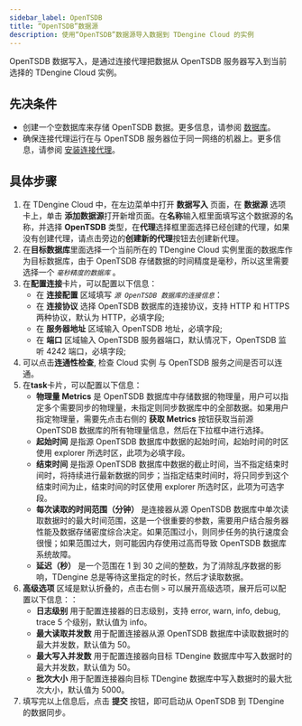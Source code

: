 ```yaml
---
sidebar_label: OpenTSDB
title: “OpenTSDB”数据源
description: 使用“OpenTSDB”数据源导入数据到 TDengine Cloud 的实例
---
```


OpenTSDB 数据写入，是通过连接代理把数据从 OpenTSDB 服务器写入到当前选择的 TDengine Cloud 实例。

## 先决条件

- 创建一个空数据库来存储 OpenTSDB 数据。更多信息，请参阅 [数据库](../../../programming/model/#create-database)。
- 确保连接代理运行在与 OpenTSDB 服务器位于同一网络的机器上。更多信息，请参阅 [安装连接代理](../install-agent/)。

## 具体步骤

1. 在 TDengine Cloud 中，在左边菜单中打开 **数据写入** 页面，在 **数据源** 选项卡上，单击 **添加数据源**打开新增页面。在**名称**输入框里面填写这个数据源的名称，并选择 **OpenTSDB** 类型，在**代理**选择框里面选择已经创建的代理，如果没有创建代理，请点击旁边的**创建新的代理**按钮去创建新代理。
2. 在**目标数据库**里面选择一个当前所在的 TDengine Cloud 实例里面的数据库作为目标数据库，由于 OpenTSDB 存储数据的时间精度是毫秒，所以这里需要选择一个 _`毫秒精度的数据库`_ 。
3. 在**配置连接**卡片，可以配置以下信息：
   - 在 **连接配置** 区域填写 _`源 OpenTSDB 数据库的连接信息`_：
   - 在 **连接协议** 选择 OpenTSDB 数据库的连接协议，支持 HTTP 和 HTTPS 两种协议，默认为 HTTP，必填字段;
   - 在 **服务器地址** 区域输入 OpenTSDB 地址，必填字段;
   - 在 **端口** 区域输入 OpenTSDB 服务器端口，默认情况下，OpenTSDB 监听 4242 端口，必填字段;
4. 可以点击**连通性检查**, 检查 Cloud 实例 与 OpenTSDB 服务之间是否可以连通。
5. 在**task**卡片，可以配置以下信息：
   - **物理量 Metrics** 是 OpenTSDB 数据库中存储数据的物理量，用户可以指定多个需要同步的物理量，未指定则同步数据库中的全部数据。如果用户指定物理量，需要先点击右侧的 **获取 Metrics** 按钮获取当前源 OpenTSDB 数据库的所有物理量信息，然后在下拉框中进行选择。
   - **起始时间** 是指源 OpenTSDB 数据库中数据的起始时间，起始时间的时区使用 explorer 所选时区，此项为必填字段。
   - **结束时间** 是指源 OpenTSDB 数据库中数据的截止时间，当不指定结束时间时，将持续进行最新数据的同步；当指定结束时间时，将只同步到这个结束时间为止，结束时间的时区使用 explorer 所选时区，此项为可选字段。
   - **每次读取的时间范围（分钟）** 是连接器从源 OpenTSDB 数据库中单次读取数据时的最大时间范围，这是一个很重要的参数，需要用户结合服务器性能及数据存储密度综合决定。如果范围过小，则同步任务的执行速度会很慢；如果范围过大，则可能因内存使用过高而导致 OpenTSDB 数据库系统故障。
   - **延迟（秒）** 是一个范围在 1 到 30 之间的整数，为了消除乱序数据的影响，TDengine 总是等待这里指定的时长，然后才读取数据。
6. **高级选项** 区域是默认折叠的，点击右侧 `>` 可以展开高级选项，展开后可以配置以下信息：：
   - **日志级别** 用于配置连接器的日志级别，支持 error, warn, info, debug, trace 5 个级别，默认值为 info。
   - **最大读取并发数** 用于配置连接器从源 OpenTSDB 数据库中读取数据时的最大并发数，默认值为 50。
   - **最大写入并发数** 用于配置连接器向目标 TDengine 数据库中写入数据时的最大并发数，默认值为 50。
   - **批次大小** 用于配置连接器向目标 TDengine 数据库中写入数据时的最大批次大小，默认值为 5000。
7. 填写完以上信息后，点击 **提交** 按钮，即可启动从 OpenTSDB 到 TDengine 的数据同步。
